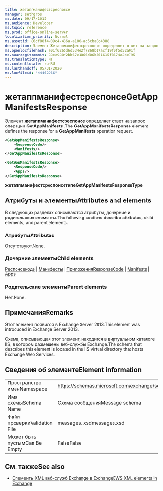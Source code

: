 ```yaml
---
title: жетаппманифестсреспонсе
manager: sethgros
ms.date: 09/17/2015
ms.audience: Developer
ms.topic: reference
ms.prod: office-online-server
localization_priority: Normal
ms.assetid: 86cf88f4-09c4-436a-a100-ac5cba0c4388
description: Элемент Жетаппманифестсреспонсе определяет ответ на запрос операции GetAppManifests.
ms.openlocfilehash: a01f6265d6d534e2f7868b17acf19f0f5d52a01f
ms.sourcegitcommit: 88ec988f2bb67c1866d06b361615f3674a24e795
ms.translationtype: MT
ms.contentlocale: ru-RU
ms.lasthandoff: 05/31/2020
ms.locfileid: "44462966"
---
```

# <a name="getappmanifestsresponse"></a><span data-ttu-id="4ece6-103">жетаппманифестсреспонсе</span><span class="sxs-lookup"><span data-stu-id="4ece6-103">GetAppManifestsResponse</span></span>

<span data-ttu-id="4ece6-104">Элемент **жетаппманифестсреспонсе** определяет ответ на запрос операции **GetAppManifests** .</span><span class="sxs-lookup"><span data-stu-id="4ece6-104">The **GetAppManifestsResponse** element defines the response for a **GetAppManifests** operation request.</span></span> 
  
```xml
<GetAppManifestsResponse>
    <ResponseCode/>
    <Manifests/>
</GetAppManifestsResponse>
```

```xml
<GetAppManifestsResponse>
    <ResponseCode/>
    <Apps/>
</GetAppManifestsResponse>
```

<span data-ttu-id="4ece6-105">**жетаппманифестсреспонсетипе**</span><span class="sxs-lookup"><span data-stu-id="4ece6-105">**GetAppManifestsResponseType**</span></span>

## <a name="attributes-and-elements"></a><span data-ttu-id="4ece6-106">Атрибуты и элементы</span><span class="sxs-lookup"><span data-stu-id="4ece6-106">Attributes and elements</span></span>

<span data-ttu-id="4ece6-107">В следующих разделах описываются атрибуты, дочерние и родительские элементы.</span><span class="sxs-lookup"><span data-stu-id="4ece6-107">The following sections describe attributes, child elements, and parent elements.</span></span>
  
### <a name="attributes"></a><span data-ttu-id="4ece6-108">Атрибуты</span><span class="sxs-lookup"><span data-stu-id="4ece6-108">Attributes</span></span>

<span data-ttu-id="4ece6-109">Отсутствуют.</span><span class="sxs-lookup"><span data-stu-id="4ece6-109">None.</span></span>
  
### <a name="child-elements"></a><span data-ttu-id="4ece6-110">Дочерние элементы</span><span class="sxs-lookup"><span data-stu-id="4ece6-110">Child elements</span></span>

<span data-ttu-id="4ece6-111">[Респонсекоде](responsecode.md)  |  [Манифесты](manifests.md)  |  [Приложения](apps.md)</span><span class="sxs-lookup"><span data-stu-id="4ece6-111">[ResponseCode](responsecode.md) | [Manifests](manifests.md) | [Apps](apps.md)</span></span>
  
### <a name="parent-elements"></a><span data-ttu-id="4ece6-112">Родительские элементы</span><span class="sxs-lookup"><span data-stu-id="4ece6-112">Parent elements</span></span>

<span data-ttu-id="4ece6-113">Нет.</span><span class="sxs-lookup"><span data-stu-id="4ece6-113">None.</span></span>
  
## <a name="remarks"></a><span data-ttu-id="4ece6-114">Примечания</span><span class="sxs-lookup"><span data-stu-id="4ece6-114">Remarks</span></span>

<span data-ttu-id="4ece6-115">Этот элемент появился в Exchange Server 2013.</span><span class="sxs-lookup"><span data-stu-id="4ece6-115">This element was introduced in Exchange Server 2013.</span></span>
  
<span data-ttu-id="4ece6-116">Схема, описывающая этот элемент, находится в виртуальном каталоге IIS, в котором размещены веб-службы Exchange.</span><span class="sxs-lookup"><span data-stu-id="4ece6-116">The schema that describes this element is located in the IIS virtual directory that hosts Exchange Web Services.</span></span>
  
## <a name="element-information"></a><span data-ttu-id="4ece6-117">Сведения об элементе</span><span class="sxs-lookup"><span data-stu-id="4ece6-117">Element information</span></span>

|||
|:-----|:-----|
|<span data-ttu-id="4ece6-118">Пространство имен</span><span class="sxs-lookup"><span data-stu-id="4ece6-118">Namespace</span></span>  <br/> |https://schemas.microsoft.com/exchange/services/2006/messages  <br/> |
|<span data-ttu-id="4ece6-119">Имя схемы</span><span class="sxs-lookup"><span data-stu-id="4ece6-119">Schema Name</span></span>  <br/> |<span data-ttu-id="4ece6-120">Схема сообщения</span><span class="sxs-lookup"><span data-stu-id="4ece6-120">Message schema</span></span>  <br/> |
|<span data-ttu-id="4ece6-121">Файл проверки</span><span class="sxs-lookup"><span data-stu-id="4ece6-121">Validation File</span></span>  <br/> |<span data-ttu-id="4ece6-122">messages. xsd</span><span class="sxs-lookup"><span data-stu-id="4ece6-122">messages.xsd</span></span>  <br/> |
|<span data-ttu-id="4ece6-123">Может быть пустым</span><span class="sxs-lookup"><span data-stu-id="4ece6-123">Can Be Empty</span></span>  <br/> |<span data-ttu-id="4ece6-124">False</span><span class="sxs-lookup"><span data-stu-id="4ece6-124">False</span></span>  <br/> |
   
## <a name="see-also"></a><span data-ttu-id="4ece6-125">См. также</span><span class="sxs-lookup"><span data-stu-id="4ece6-125">See also</span></span>

- [<span data-ttu-id="4ece6-126">Элементы XML веб-служб Exchange в Exchange</span><span class="sxs-lookup"><span data-stu-id="4ece6-126">EWS XML elements in Exchange</span></span>](ews-xml-elements-in-exchange.md)

